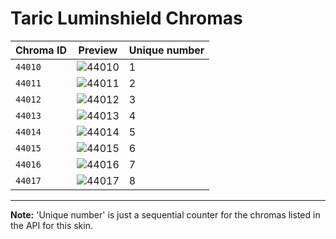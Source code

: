 # Taric Luminshield Chromas

| Chroma ID | Preview | Unique number |
|---|---|---|
| `44010` | ![44010](https://raw.communitydragon.org/latest/plugins/rcp-be-lol-game-data/global/default/v1/champion-chroma-images/44/44010.png) | 1 |
| `44011` | ![44011](https://raw.communitydragon.org/latest/plugins/rcp-be-lol-game-data/global/default/v1/champion-chroma-images/44/44011.png) | 2 |
| `44012` | ![44012](https://raw.communitydragon.org/latest/plugins/rcp-be-lol-game-data/global/default/v1/champion-chroma-images/44/44012.png) | 3 |
| `44013` | ![44013](https://raw.communitydragon.org/latest/plugins/rcp-be-lol-game-data/global/default/v1/champion-chroma-images/44/44013.png) | 4 |
| `44014` | ![44014](https://raw.communitydragon.org/latest/plugins/rcp-be-lol-game-data/global/default/v1/champion-chroma-images/44/44014.png) | 5 |
| `44015` | ![44015](https://raw.communitydragon.org/latest/plugins/rcp-be-lol-game-data/global/default/v1/champion-chroma-images/44/44015.png) | 6 |
| `44016` | ![44016](https://raw.communitydragon.org/latest/plugins/rcp-be-lol-game-data/global/default/v1/champion-chroma-images/44/44016.png) | 7 |
| `44017` | ![44017](https://raw.communitydragon.org/latest/plugins/rcp-be-lol-game-data/global/default/v1/champion-chroma-images/44/44017.png) | 8 |

---

**Note:** 'Unique number' is just a sequential counter for the chromas listed in the API for this skin.